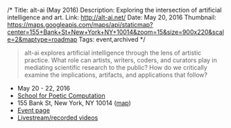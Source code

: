 /*
Title: alt-ai (May 2016)
Description: Exploring the intersection of artificial intelligence and art.
Link: http://alt-ai.net/
Date: May 20, 2016
Thumbnail: https://maps.googleapis.com/maps/api/staticmap?center=155+Bank+St+New+York+NY+10014&zoom=15&size=900x220&scale=2&maptype=roadmap
Tags: event,archived
*/

> alt-ai explores artificial intelligence through the lens of artistic practice. What role can artists, writers, coders, and curators play in mediating scientific research to the public? How do we critically examine the implications, artifacts, and applications that follow?


- May 20 - 22, 2016
- [School for Poetic Computation](http://sfpc.io/)
- 155 Bank St, New York, NY 10014 ([map](https://www.google.com/maps/dir/Current+Location/155+Bank+St+New+York+NY+10014))
- [Event page](http://alt-ai.net/)
- [Livestream/recorded videos](http://livestream.com/internetsociety/alt-ai/)
